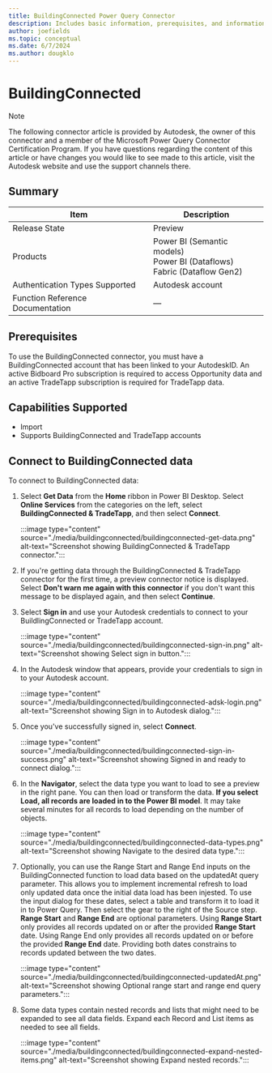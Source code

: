 ```yaml
---
title: BuildingConnected Power Query Connector
description: Includes basic information, prerequisites, and information on how to connect to your BuildingConnected data, along with a list of known issues and limitations.
author: joefields
ms.topic: conceptual
ms.date: 6/7/2024
ms.author: dougklo
---
```


# BuildingConnected

> [!NOTE]
>The following connector article is provided by Autodesk, the owner of this connector and a member of the Microsoft Power Query Connector Certification Program. If you have questions regarding the content of this article or have changes you would like to see made to this article, visit the Autodesk website and use the support channels there.

## Summary

| Item | Description |
| ---- | ----------- |
| Release State | Preview |
| Products | Power BI (Semantic models)<br/>Power BI (Dataflows)<br/>Fabric (Dataflow Gen2)  |
| Authentication Types Supported | Autodesk account |
| Function Reference Documentation |&mdash; |

## Prerequisites

To use the BuildingConnected connector, you must have a BuildingConnected account that has been linked to your AutodeskID. An active Bidboard Pro subscription is required to access Opportunity data and an active TradeTapp subscription is required for TradeTapp data.

## Capabilities Supported

* Import
* Supports BuildingConnected and TradeTapp accounts

## Connect to BuildingConnected data

To connect to BuildingConnected data:

1. Select **Get Data** from the **Home** ribbon in Power BI Desktop. Select **Online Services** from the categories on the left, select **BuildingConnected & TradeTapp**, and then select **Connect**.

   :::image type="content" source="./media/buildingconnected/buildingconnected-get-data.png" alt-text="Screenshot showing BuildingConnected & TradeTapp connector.":::

2. If you're getting data through the BuildingConnected & TradeTapp connector for the first time, a preview connector notice is displayed. Select **Don't warn me again with this connector** if you don't want this message to be displayed again, and then select **Continue**.

3. Select **Sign in** and use your Autodesk credentials to connect to your BuildlingConnected or TradeTapp account.
  
   :::image type="content" source="./media/buildingconnected/buildingconnected-sign-in.png" alt-text="Screenshot showing Select sign in button.":::

4. In the Autodesk window that appears, provide your credentials to sign in to your Autodesk account.
  
   :::image type="content" source="./media/buildingconnected/buildingconnected-adsk-login.png" alt-text="Screenshot showing Sign in to Autodesk dialog.":::

5. Once you've successfully signed in, select **Connect**.

   :::image type="content" source="./media/buildingconnected/buildingconnected-sign-in-success.png" alt-text="Screenshot showing Signed in and ready to connect dialog.":::

6. In the **Navigator**, select the data type you want to load to see a preview in the right pane. You can then load or transform the data. **If you select Load, all records are loaded in to the Power BI model**. It may take several minutes for all records to load depending on the number of objects.

   :::image type="content" source="./media/buildingconnected/buildingconnected-data-types.png" alt-text="Screenshot showing Navigate to the desired data type.":::

7. Optionally, you can use the Range Start and Range End inputs on the BuildingConnected function to load data based on the updatedAt query parameter. This allows you to implement incremental refresh to load only updated data once the initial data load has been injested. To use the input dialog for these dates, select a table and transform it to load it in to Power Query. Then select the gear to the right of the Source step. **Range Start** and **Range End** are optional parameters. Using **Range Start** only provides all records updated on or after the provided **Range Start** date. Using Range End only provides all records updated on or before the provided **Range End** date. Providing both dates constrains to records updated between the two dates.

   :::image type="content" source="./media/buildingconnected/buildingconnected-updatedAt.png" alt-text="Screenshot showing Optional range start and range end query parameters.":::

8. Some data types contain nested records and lists that might need to be expanded to see all data fields. Expand each Record and List items as needed to see all fields.

   :::image type="content" source="./media/buildingconnected/buildingconnected-expand-nested-items.png" alt-text="Screenshot showing Expand nested records.":::
  
